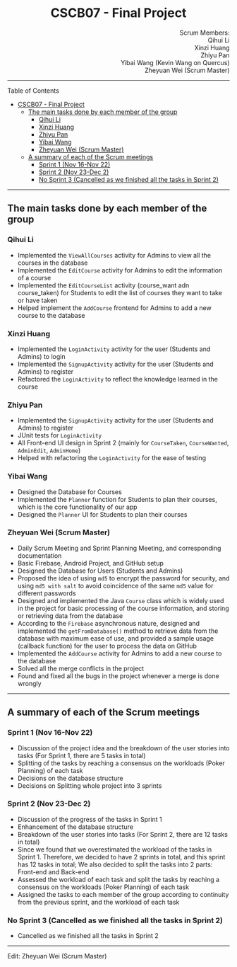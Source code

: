 # <center>CSCB07 - Final Project</center>

<p align="right"> Scrum Members: </br>
Qihui Li</br>
Xinzi Huang</br>
Zhiyu Pan</br>
Yibai Wang (Kevin Wang on Quercus)</br>
Zheyuan Wei (Scrum Master)</br>
</p>

---
Table of Contents

- [CSCB07 - Final Project](#cscb07---final-project)
  - [The main tasks done by each member of the group](#the-main-tasks-done-by-each-member-of-the-group)
    - [Qihui Li](#qihui-li)
    - [Xinzi Huang](#xinzi-huang)
    - [Zhiyu Pan](#zhiyu-pan)
    - [Yibai Wang](#yibai-wang)
    - [Zheyuan Wei (Scrum Master)](#zheyuan-wei-scrum-master)
  - [A summary of each of the Scrum meetings](#a-summary-of-each-of-the-scrum-meetings)
    - [Sprint 1 (Nov 16-Nov 22)](#sprint-1-nov-16-nov-22)
    - [Sprint 2 (Nov 23-Dec 2)](#sprint-2-nov-23-dec-2)
    - [No Sprint 3 (Cancelled as we finished all the tasks in Sprint 2)](#no-sprint-3-cancelled-as-we-finished-all-the-tasks-in-sprint-2)


---

## The main tasks done by each member of the group

### Qihui Li

- Implemented the `ViewAllCourses` activity for Admins to view all the courses in the database
- Implemented the `EditCourse` activity for Admins to edit the information of a course
- Implemented the `EditCourseList` activity (course_want adn course_taken) for Students to edit the list of courses they want to take or have taken
- Helped implement the `AddCourse` frontend for Admins to add a new course to the database

### Xinzi Huang

- Implemented the `LoginActivity` activity for the user (Students and Admins) to login
- Implemented the `SignupActivity` activity for the user (Students and Admins) to register
- Refactored the `LoginActivity` to reflect the knowledge learned in the course


### Zhiyu Pan

- Implemented the `SignupActivity` activity for the user (Students and Admins) to register
- JUnit tests for `LoginActivity`
- All Front-end UI design in Sprint 2 (mainly for `CourseTaken`, `CourseWanted`,  `AdminEdit`, `AdminHome`)
- Helped with refactoring the `LoginActivity` for the ease of testing

### Yibai Wang

- Designed the Database for Courses
- Implemented the `Planner` function for Students to plan their courses, which is the core functionality of our app
- Designed the `Planner` UI for Students to plan their courses

### Zheyuan Wei (Scrum Master)

- Daily Scrum Meeting and Sprint Planning Meeting, and corresponding documentation
- Basic Firebase, Android Project, and GitHub setup
- Designed the Database for Users (Students and Admins)
- Proposed the idea of using `md5` to encrypt the password for security, and using `md5 with salt` to avoid coincidence of the same `md5` value for different passwords
- Designed and implemented the Java `Course` class which is widely used in the project for basic processing of the course information, and storing or retrieving data from the database
- According to the `Firebase` asynchronous nature, designed and implemented the `getFromDatabase()` method to retrieve data from the database with maximum ease of use, and provided a sample usage (callback function) for the user to process the data on GitHub
- Implemented the `AddCourse` activity for Admins to add a new course to the database
- Solved all the merge conflicts in the project
- Found and fixed all the bugs in the project whenever a merge is done wrongly

---

## A summary of each of the Scrum meetings

### Sprint 1 (Nov 16-Nov 22)

- Discussion of the project idea and the breakdown of the user stories into tasks (For Sprint 1, there are 5 tasks in total)
- Splitting of the tasks by reaching a consensus on the workloads (Poker Planning) of each task
- Decisions on the database structure
- Decisions on Splitting whole project into 3 sprints

### Sprint 2 (Nov 23-Dec 2)

- Discussion of the progress of the tasks in Sprint 1
- Enhancement of the database structure
- Breakdown of the user stories into tasks (For Sprint 2, there are 12 tasks in total)
- Since we found that we overestimated the workload of the tasks in Sprint 1. Therefore, we decided to have 2 sprints in total, and this sprint has 12 tasks in total; We also decided to split the tasks into 2 parts: Front-end and Back-end
- Assessed the workload of each task and split the tasks by reaching a consensus on the workloads (Poker Planning) of each task
- Assigned the tasks to each member of the group according to continuity from the previous sprint, and the workload of each task

### No Sprint 3 (Cancelled as we finished all the tasks in Sprint 2)

- Cancelled as we finished all the tasks in Sprint 2

---
Edit: Zheyuan Wei (Scrum Master)
